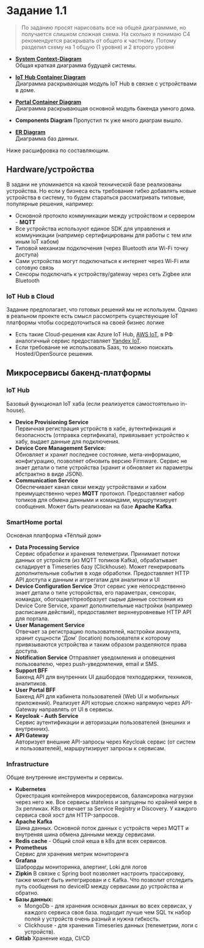 # Задание 1.1

> По заданию просят нарисовать все на общей диаграммме,
> но получается слишком сложная схема. На сколько я понимаю C4 рекомендуется раскрывать от общего к частному.
> Потому разделил схему на 1 общую (1 уровня) и 2 второго уровня

- **[System Context-Diagram](system-context-diagram.puml)**  
  Общая краткая диаграмма будущей системы.

- **[IoT Hub Container Diagram](iot-hub-container-diagram.puml)**  
  Диаграмма раскрывающая модуль IoT Hub в связке с устройствами в доме.

- **[Portal Container Diagram](portal-container-diagram.puml)**  
  Диаграмма раскрывающая основной модуль бакенда умного дома.

- **Components Diagram**
  Пропустил тк уже много диаграм вышло.

- **[ER Diagram](er-diagram.puml)**  
  Диаграмма баз данных.

Ниже расшифровка по составляющим.

## Hardware/устройства

В задани не упоминается на какой технической базе реализованы устройства.
Но если у бизнеса есть требование гибко добавлять новые устройства в систему,
то будем стараться рассматривать типовые, популярные решения, например:

- Основной протокло коммуникации между устройством и сервером - **MQTT**
- Все устройства используют единое SDK для управления и коммуникации
  (например сертифицированы для работы с тем или иным IoT хабом)
- Типовой механизм подключения (через Bluetooth или Wi-Fi точку доступа)
- Сами устройства могут подключаться к интернет через Wi-Fi или сотовую связь
- Сенсоры подключать к устройству/gateway через сеть Zigbee или Bluetooth

### IoT Hub в Cloud

Задание предполагает, что готовых решений мы не используем.
Однако в реальном проекте есть смысл рассмотреть существующие IoT платформы
чтобы сосредоточиться на своей бизнес логике

- Есть такие Cloud-решения как Azure IoT Hub, [AWS IoT](https://aws.amazon.com/iot/), в РФ аналогичный сервис
  предоставляет [Yandex IoT](https://yandex.cloud/en/services/iot-core?).
- Если требование не использовать Saas, то можно поискать Hosted/OpenSource решения.

## Микросервисы бакенд-платформы

### IoT Hub

Базовый функционал IoT хаба (если реализуется самостоятельно in-house).

- **Device Provisioning Service**   
  Первичная регистрация устройств в хабе, аутентификация и безопасность (отправка сертификата), привязывает
  устройство к хабу, выдает данные для подключения.
- **Device Core Management Service:**  
  Обновляет и хранит последнее состояние, мета-информацию, конфигурацию, позволяет обновить версию Firmware.
  Сервис не знает детали о типе устройства (хранит и обновляет их параметры абстрактно в виде JSON).
- **Communication Service**  
  Обеспечивает канал связи между устройствами и хабом преимущественно через **MQTT** протокол.
  Предоставляет набор топиков для обмена данными и командами, муршрутизирует сообщения.
  Может быть реализован на базе **Apache Kafka**.

### SmartHome portal

Основная платформа «Тёплый дом»

- **Data Processing Service**  
  Сервис обработки и хранения телеметрии. Принимает потоки данных от устройств (из MQTT топиков Kafka), обрабатывает
  складирует в Timeseries базу (Clickhouse). Может генерировать дополнительные события в ходе обработки.
  Предоставляет HTTP API доступа к данным и аггрегатам для аналитики и UI
- **Device Configuration Service**
  Этот сервис уже непосредственно знает детали о типе усторойства, его параметрах, сенсорах, командах,
  обогощает/преобразует сырые данные состояния из Device Core Service,
  хранит дополнительные настройки (например расписания действий), предоставляет верхнеуровневые HTTP API для портала.
- **User Management Service**   
  Отвечает за регистрацию пользователей, настройки аккаунта, хранит сущности 'Дом' (location)
  пользователя к которому привязываются устройства и таким образом разделяются права доступа.
- **Notification Service**
  Отправляет уведомления и оповещения пользователю, через push-уведомления, email и SMS.
- **Support BFF**  
  Бакенд API для внутренних UI дашбордов техподдержки, техников, аналитиков.
- **User Portal BFF**  
  Бакенд API для кабинета пользователей (Web UI и мобильных приложений).
  Реализует API которые сложно напрямую через API-Gateway направлять от UI в сервисы.
- **Keycloak - Auth Service**   
  Сервис аутентификации и авторизации пользователей (внешних и внутренних).
- **API Gateway**  
  Авторизует внешние API-запросы через Keycloak сервис (от систем и пользователей),
  маршрутизирует запросы к сервисам.

### Infrastructure

Общие внутренние инструменты и сервисы.

- **Kubernetes**  
  Оркестрация контейнеров микросервисов, балансировка нагрузки через него же.
  Все сервисы stateless и запущены по крайней мере в 3х репликах.
  K8s отвечает за Service Registry и Discovery. У каждого сервиса свой хост для HTTP-запросов.
- **Apache Kafka**  
  Шина данных. Основной поток данных с устройств через MQTT и внутреняя шина обмена данными между сервисами.
- **Redis cache** - Общий слой кеша в k8s для всех сервисов.
- **Prometheus**  
  Сервис для хранения метрик мониторинга
- **Grafana**  
  Шаброрды мониторинка, алертинг, Loki для логов
- **Zipkin**
  В связке с Spring boot позволяет настроить трассировку, также может быть интегрирован и с Kafka.
  Что позволит отследить путь сообщения по deviceID между сервисами до устройства и обратно.
- **Базы данных:**
    - MongoDb - для хранения основных данных во всех сервисах, у каждого сервиса своя база.
      подходит лучше чем SQL тк набор полей у устройств очень разный и нужна гибкость.
    - Clickhouse - для хранения Timeseries данных (телеметрии, логи с устройств).
- **Gitlab**
  Хранение кода, CI/CD